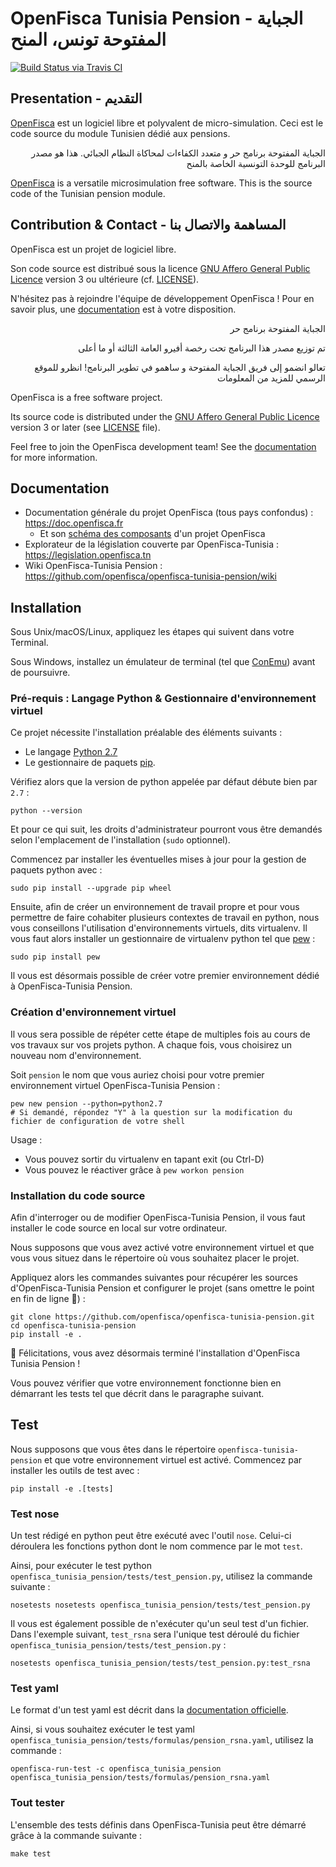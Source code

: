 # OpenFisca Tunisia Pension - الجباية المفتوحة  تونس، المنح

[![Build Status via Travis CI](https://travis-ci.org/openfisca/openfisca-tunisia-pension.svg?branch=master)](https://travis-ci.org/openfisca/openfisca-tunisia-pension)

## Presentation - التقديم

[OpenFisca](http://www.openfisca.fr/) est un logiciel libre et polyvalent de micro-simulation. Ceci est le code source du module Tunisien dédié aux pensions.

<p align='right'>الجباية المفتوحة برنامج حر و متعدد الكفاءات لمحاكاة النظام الجبائي. هذا هو مصدر البرنامج للوحدة التونسية الخاصة بالمنح </p>

[OpenFisca](https://www.openfisca.fr/en) is a versatile microsimulation free software. This is the source code of the Tunisian pension module.

## Contribution & Contact - المساهمة والاتصال بنا

OpenFisca est un projet de logiciel libre.

Son code source est distribué sous la licence [GNU Affero General Public Licence](http://www.gnu.org/licenses/agpl.html)
version 3 ou ultérieure (cf. [LICENSE](https://github.com/openfisca/openfisca-tunisia/blob/master/LICENSE)).

N'hésitez pas à rejoindre l'équipe de développement OpenFisca ! Pour en savoir plus, une [documentation](https://doc.openfisca.fr/contribute/index.html) est à votre disposition.


<p align='right'> الجباية المفتوحة برنامج حر</p>

<p align='right'> تم توزيع مصدر هذا البرنامج تحت رخصة أفيرو العامة الثالثة أو ما أعلى</p>

<p align='right'>تعالو انضمو إلى فريق الجباية المفتوحة و ساهمو في تطوير البرنامج! 
انظرو للموقع الرسمي للمزيد من المعلومات
</p>


OpenFisca is a free software project.

Its source code is distributed under the [GNU Affero General Public Licence](http://www.gnu.org/licenses/agpl.html)
version 3 or later (see [LICENSE](https://github.com/openfisca/openfisca-tunisia/blob/master/LICENSE) file).

Feel free to join the OpenFisca development team! See the [documentation](https://doc.openfisca.fr/contribute/index.html) for more information.

## Documentation

* Documentation générale du projet OpenFisca (tous pays confondus) : https://doc.openfisca.fr
  - Et son [schéma des composants](https://doc.openfisca.fr/#project-components) d'un projet OpenFisca
* Explorateur de la législation couverte par OpenFisca-Tunisia : https://legislation.openfisca.tn
* Wiki OpenFisca-Tunisia Pension : https://github.com/openfisca/openfisca-tunisia-pension/wiki


## Installation

Sous Unix/macOS/Linux, appliquez les étapes qui suivent dans votre Terminal.

Sous Windows, installez un émulateur de terminal (tel que [ConEmu](https://conemu.github.io)) avant de poursuivre.

### Pré-requis : Langage Python & Gestionnaire d'environnement virtuel

Ce projet nécessite l'installation préalable des éléments suivants :
* Le langage [Python 2.7](https://www.python.org/downloads/)
* Le gestionnaire de paquets [pip](https://pip.pypa.io/en/stable/installing/).

Vérifiez alors que la version de python appelée par défaut débute bien par `2.7` :

```
python --version
```

Et pour ce qui suit, les droits d'administrateur pourront vous être demandés selon l'emplacement de l'installation (`sudo` optionnel).

Commencez par installer les éventuelles mises à jour pour la gestion de paquets python avec :

```
sudo pip install --upgrade pip wheel
```

Ensuite, afin de créer un environnement de travail propre et pour vous permettre de faire cohabiter plusieurs contextes de travail en python, nous vous conseillons l'utilisation d'environnements virtuels, dits virtualenv. Il vous faut alors installer un gestionnaire de virtualenv python tel que [pew](https://github.com/berdario/pew) :

```
sudo pip install pew
```

Il vous est désormais possible de créer votre premier environnement dédié à OpenFisca-Tunisia Pension. 

### Création d'environnement virtuel

Il vous sera possible de répéter cette étape de multiples fois au cours de vos travaux sur vos projets python.
A chaque fois, vous choisirez un nouveau nom d'environnement.

Soit `pension` le nom que vous auriez choisi pour votre premier environnement virtuel OpenFisca-Tunisia Pension :

```
pew new pension --python=python2.7
# Si demandé, répondez "Y" à la question sur la modification du fichier de configuration de votre shell
```

Usage :
* Vous pouvez sortir du virtualenv en tapant exit (ou Ctrl-D)
* Vous pouvez le réactiver grâce à `pew workon pension`

### Installation du code source

Afin d'interroger ou de modifier OpenFisca-Tunisia Pension, il vous faut installer le code source en local sur votre ordinateur.

Nous supposons que vous avez activé votre environnement virtuel et que vous vous situez dans le répertoire où vous souhaitez placer le projet.

Appliquez alors les commandes suivantes pour récupérer les sources d'OpenFisca-Tunisia Pension et configurer le projet (sans omettre le point en fin de ligne :slightly_smiling_face:) :

```
git clone https://github.com/openfisca/openfisca-tunisia-pension.git
cd openfisca-tunisia-pension
pip install -e .
```

:tada: Félicitations, vous avez désormais terminé l'installation d'OpenFisca Tunisia Pension ! 

Vous pouvez vérifier que votre environnement fonctionne bien en démarrant les tests tel que décrit dans le paragraphe suivant.

## Test

Nous supposons que vous êtes dans le répertoire `openfisca-tunisia-pension` et que votre environnement virtuel est activé.
Commencez par installer les outils de test avec :

```
pip install -e .[tests]
```

### Test nose

Un test rédigé en python peut être exécuté avec l'outil `nose`. Celui-ci déroulera les fonctions python dont le nom commence par le mot `test`.

Ainsi, pour exécuter le test python `openfisca_tunisia_pension/tests/test_pension.py`, utilisez la commande suivante :

```
nosetests nosetests openfisca_tunisia_pension/tests/test_pension.py
```

Il vous est également possible de n'exécuter qu'un seul test d'un fichier. Dans l'exemple suivant, `test_rsna` sera l'unique test déroulé du fichier `openfisca_tunisia_pension/tests/test_pension.py` :

```
nosetests openfisca_tunisia_pension/tests/test_pension.py:test_rsna
```

### Test yaml

Le format d'un test yaml est décrit dans la [documentation officielle](https://doc.openfisca.fr/coding-the-legislation/writing_yaml_tests.html).

Ainsi, si vous souhaitez exécuter le test yaml `openfisca_tunisia_pension/tests/formulas/pension_rsna.yaml`, utilisez la commande :

```
openfisca-run-test -c openfisca_tunisia_pension openfisca_tunisia_pension/tests/formulas/pension_rsna.yaml 
```

### Tout tester

L'ensemble des tests définis dans OpenFisca-Tunisia peut être démarré grâce à la commande suivante :

```
make test
```
